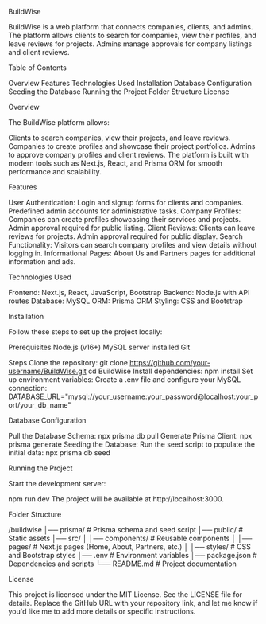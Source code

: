 BuildWise

BuildWise is a web platform that connects companies, clients, and admins.
The platform allows clients to search for companies, view their profiles, and leave reviews for projects.
Admins manage approvals for company listings and client reviews.

Table of Contents

Overview
Features
Technologies Used
Installation
Database Configuration
Seeding the Database
Running the Project
Folder Structure
License

Overview

The BuildWise platform allows:

Clients to search companies, view their projects, and leave reviews.
Companies to create profiles and showcase their project portfolios.
Admins to approve company profiles and client reviews.
The platform is built with modern tools such as Next.js, React, and Prisma ORM for smooth performance and scalability.

Features

User Authentication:
Login and signup forms for clients and companies.
Predefined admin accounts for administrative tasks.
Company Profiles:
Companies can create profiles showcasing their services and projects.
Admin approval required for public listing.
Client Reviews:
Clients can leave reviews for projects.
Admin approval required for public display.
Search Functionality:
Visitors can search company profiles and view details without logging in.
Informational Pages:
About Us and Partners pages for additional information and ads.

Technologies Used

Frontend: Next.js, React, JavaScript, Bootstrap
Backend: Node.js with API routes
Database: MySQL
ORM: Prisma ORM
Styling: CSS and Bootstrap

Installation

Follow these steps to set up the project locally:

Prerequisites
Node.js (v16+)
MySQL server installed
Git

Steps
Clone the repository:
git clone https://github.com/your-username/BuildWise.git
cd BuildWise
Install dependencies:
npm install
Set up environment variables: Create a .env file and configure your MySQL connection:
DATABASE_URL="mysql://your_username:your_password@localhost:your_port/your_db_name"

Database Configuration

Pull the Database Schema:
npx prisma db pull
Generate Prisma Client:
npx prisma generate
Seeding the Database: Run the seed script to populate the initial data:
npx prisma db seed

Running the Project

Start the development server:

npm run dev
The project will be available at http://localhost:3000.

Folder Structure

/buildwise
│── prisma/          # Prisma schema and seed script
│── public/          # Static assets
│── src/
│   │── components/  # Reusable components
│   │── pages/       # Next.js pages (Home, About, Partners, etc.)
│   │── styles/      # CSS and Bootstrap styles
│── .env             # Environment variables
│── package.json     # Dependencies and scripts
└── README.md        # Project documentation

License

This project is licensed under the MIT License. See the LICENSE file for details.
Replace the GitHub URL with your repository link, and let me know if you'd like me to add more details or specific instructions.
